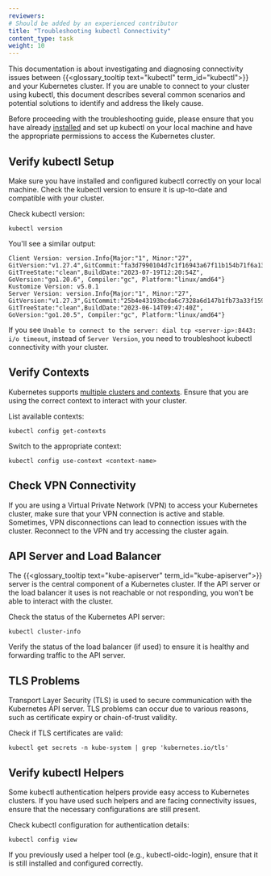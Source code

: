 ```yaml
---
reviewers:
# Should be added by an experienced contributor
title: "Troubleshooting kubectl Connectivity"
content_type: task
weight: 10
---
```


<!-- overview -->

This documentation is about investigating and diagnosing connectivity issues between
{{<glossary_tooltip text="kubectl" term_id="kubectl">}} and your Kubernetes cluster.
If you are unable to connect to your cluster using kubectl, this document describes
several common scenarios and potential solutions to identify and address the likely
cause.

Before proceeding with the troubleshooting guide, please ensure that you have already
[installed](/docs/tasks/tools/#kubectl) and set up kubectl on your local machine and
have the appropriate permissions to access the Kubernetes cluster.

<!-- body -->

## Verify kubectl Setup

Make sure you have installed and configured kubectl correctly on your local machine.
Check the kubectl version to ensure it is up-to-date and compatible with your cluster.

Check kubectl version:

```shell
kubectl version
```

You'll see a similar output:

```shell
Client Version: version.Info{Major:"1", Minor:"27", GitVersion:"v1.27.4",GitCommit:"fa3d7990104d7c1f16943a67f11b154b71f6a132", GitTreeState:"clean",BuildDate:"2023-07-19T12:20:54Z", GoVersion:"go1.20.6", Compiler:"gc", Platform:"linux/amd64"}
Kustomize Version: v5.0.1
Server Version: version.Info{Major:"1", Minor:"27", GitVersion:"v1.27.3",GitCommit:"25b4e43193bcda6c7328a6d147b1fb73a33f1598", GitTreeState:"clean",BuildDate:"2023-06-14T09:47:40Z", GoVersion:"go1.20.5", Compiler:"gc", Platform:"linux/amd64"}

```

If you see `Unable to connect to the server: dial tcp <server-ip>:8443: i/o timeout`,
instead of `Server Version`, you need to troubleshoot kubectl connectivity with your cluster.

## Verify Contexts

Kubernetes supports [multiple clusters and contexts](/docs/tasks/access-application-cluster/configure-access-multiple-clusters/).
Ensure that you are using the correct context to interact with your cluster.

List available contexts:

```shell
kubectl config get-contexts
```

Switch to the appropriate context:

```shell
kubectl config use-context <context-name>
```

## Check VPN Connectivity

If you are using a Virtual Private Network (VPN) to access your Kubernetes cluster,
make sure that your VPN connection is active and stable. Sometimes, VPN disconnections
can lead to connection issues with the cluster. Reconnect to the VPN and try accessing
the cluster again.

## API Server and Load Balancer

The {{<glossary_tooltip text="kube-apiserver" term_id="kube-apiserver">}} server is the central component of a Kubernetes cluster. If the API server or
the load balancer it uses is not reachable or not responding, you won't be able to
interact with the cluster.

Check the status of the Kubernetes API server:

```shell
kubectl cluster-info
```

Verify the status of the load balancer (if used) to ensure it is healthy and forwarding
traffic to the API server.

## TLS Problems

Transport Layer Security (TLS) is used to secure communication with the Kubernetes
API server. TLS problems can occur due to various reasons, such as certificate expiry or
chain-of-trust validity.

Check if TLS certificates are valid:

```shell
kubectl get secrets -n kube-system | grep 'kubernetes.io/tls'
```

## Verify kubectl Helpers

Some kubectl authentication helpers provide easy access to Kubernetes clusters. If you
have used such helpers and are facing connectivity issues, ensure that the necessary
configurations are still present.

Check kubectl configuration for authentication details:

```shell
kubectl config view
```

If you previously used a helper tool (e.g., kubectl-oidc-login), ensure that it is still
installed and configured correctly.